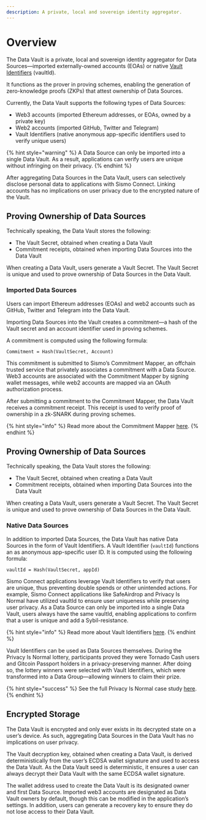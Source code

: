 ```yaml
---
description: A private, local and sovereign identity aggregator.
---
```


# Overview

The Data Vault is a private, local and sovereign identity aggregator for Data Sources—imported externally-owned accounts (EOAs) or native [Vault Identifiers](vault-and-proof-identifiers.md) (vaultId).

It functions as the prover in proving schemes, enabling the generation of zero-knowledge proofs (ZKPs) that attest ownership of Data Sources.

Currently, the Data Vault supports the following types of Data Sources:

* Web3 accounts (imported Ethereum addresses, or EOAs, owned by a private key)
* Web2 accounts (imported GitHub, Twitter and Telegram)
* Vault Identifiers (native anonymous app-specific identifiers used to verify unique users)

{% hint style="warning" %}
A Data Source can only be imported into a single Data Vault. As a result, applications can verify users are unique without infringing on their privacy.
{% endhint %}

After aggregating Data Sources in the Data Vault, users can selectively disclose personal data to applications with Sismo Connect. Linking accounts has no implications on user privacy due to the encrypted nature of the Vault.

## Proving Ownership of Data Sources

Technically speaking, the Data Vault stores the following:

* The Vault Secret, obtained when creating a Data Vault
* Commitment receipts, obtained when importing Data Sources into the Data Vault

When creating a Data Vault, users generate a Vault Secret. The Vault Secret is unique and used to prove ownership of Data Sources in the Data Vault.

### Imported Data Sources

Users can import Ethereum addresses (EOAs) and web2 accounts such as GitHub, Twitter and Telegram into the Data Vault.

Importing Data Sources into the Vault creates a commitment—a hash of the Vault secret and an account identifier used in proving schemes.

A commitment is computed using the following formula:

`Commitment = Hash(VaultSecret, Account)`

This commitment is submitted to Sismo’s Commitment Mapper, an offchain trusted service that privately associates a commitment with a Data Source. Web3 accounts are associated with the Commitment Mapper by signing wallet messages, while web2 accounts are mapped via an OAuth authorization process.

After submitting a commitment to the Commitment Mapper, the Data Vault receives a commitment receipt. This receipt is used to verify proof of ownership in a zk-SNARK during proving schemes.

{% hint style="info" %}
Read more about the Commitment Mapper [here](commitment-mapper.md).
{% endhint %}

## Proving Ownership of Data Sources

Technically speaking, the Data Vault stores the following:

* The Vault Secret, obtained when creating a Data Vault
* Commitment receipts, obtained when importing Data Sources into the Data Vault

When creating a Data Vault, users generate a Vault Secret. The Vault Secret is unique and used to prove ownership of Data Sources in the Data Vault.

### Native Data Sources

In addition to imported Data Sources, the Data Vault has native Data Sources in the form of Vault Identifiers. A Vault Identifier (`vaultId`) functions an as anonymous app-specific user ID. It is computed using the following formula:

`vaultId = Hash(VaultSecret, appId)`

Sismo Connect applications leverage Vault Identifiers to verify that users are unique, thus preventing double spends or other unintended actions. For example, Sismo Connect applications like SafeAirdrop and Privacy Is Normal have utilized vaultId to ensure user uniqueness while preserving user privacy. As a Data Source can only be imported into a single Data Vault, users always have the same vaultId, enabling applications to confirm that a user is unique and add a Sybil-resistance.

{% hint style="info" %}
Read more about Vault Identifiers [here](vault-and-proof-identifiers.md).
{% endhint %}

Vault Identifiers can be used as Data Sources themselves. During the Privacy Is Normal lottery, participants proved they were Tornado Cash users and Gitcoin Passport holders in a privacy-preserving manner. After doing so, the lottery winners were selected with Vault Identifiers, which were transformed into a Data Group—allowing winners to claim their prize.

{% hint style="success" %}
See the full Privacy Is Normal case study [here](https://case-studies.sismo.io/db/anon-lottery).
{% endhint %}

## Encrypted Storage

The Data Vault is encrypted and only ever exists in its decrypted state on a user’s device. As such, aggregating Data Sources in the Data Vault has no implications on user privacy.

The Vault decryption key, obtained when creating a Data Vault, is derived deterministically from the user’s ECDSA wallet signature and used to access the Data Vault. As the Data Vault seed is deterministic, it ensures a user can always decrypt their Data Vault with the same ECDSA wallet signature.

The wallet address used to create the Data Vault is its designated owner and first Data Source. Imported web3 accounts are designated as Data Vault owners by default, though this can be modified in the application’s settings. In addition, users can generate a recovery key to ensure they do not lose access to their Data Vault.
